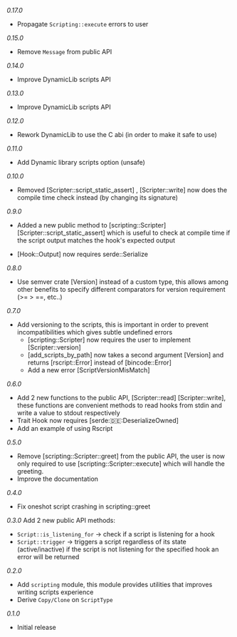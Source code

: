 *0.17.0*
- Propagate `Scripting::execute` errors to user

*0.15.0*
- Remove `Message` from public API

*0.14.0*
- Improve DynamicLib scripts API

*0.13.0*
- Improve DynamicLib scripts API

*0.12.0*
- Rework DynamicLib to use the C abi (in order to make it safe to use)

*0.11.0*
- Add Dynamic library scripts option (unsafe)

*0.10.0*
- Removed [Scripter::script_static_assert] , [Scripter::write] now does the compile time check instead (by changing its signature)

*0.9.0*
- Added a new public method to [scripting::Scripter] [Scripter::script_static_assert] which is useful to check at compile time if the script output matches the hook's expected output

- [Hook::Output] now requires serde::Serialize

*0.8.0*
- Use semver crate [Version] instead of a custom type, this allows among other benefits to specify different comparators for version requirement (>= > ==, etc..)

*0.7.0*
- Add versioning to the scripts, this is important in order to prevent incompatibilities which gives subtle undefined errors
    - [scripting::Scripter] now requires the user to implement [Scripter::version]
    - [add_scripts_by_path] now takes a second argument [Version] and returns [rscript::Error] instead of [bincode::Error]
    - Add a new error [ScriptVersionMisMatch]

*0.6.0*
- Add 2 new functions to the public API, [Scripter::read] [Scripter::write], these functions are convenient methods to read hooks from stdin and write a value to stdout respectively
- Trait Hook now requires [serde::de::DeserializeOwned]
- Add an example of using Rscript

*0.5.0*
- Remove [scripting::Scripter::greet] from the public API, the user is now only required to use [scripting::Scripter::execute] which will handle the greeting.
- Improve the documentation

*0.4.0*
- Fix oneshot script crashing in scripting::greet

*0.3.0*
Add 2 new public API methods: 
- `Script::is_listening_for` -> check if a script is listening for a hook 
- `Script::trigger` -> triggers a script regardless of its state (active/inactive) if the script is not listening for the specified hook an error will be returned

*0.2.0*
- Add `scripting` module, this module provides utilities that improves writing scripts experience
- Derive `Copy/Clone` on `ScriptType`

*0.1.0*
- Initial release
